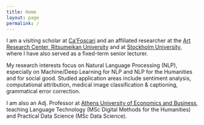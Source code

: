 ```yaml
---
title: Home
layout: page
permalink: /
---
```


I am a visiting scholar at [Ca'Foscari](https://www.unive.it/) and an affiliated researcher at the [Art Research Center, Ritsumeikan University](https://www.arc.ritsumei.ac.jp/) and at [Stockholm University](https://dsv.su.se/en/), where I have also served as a fixed-term senior lecturer.

My research interests focus on Natural Language Processing (NLP), especially on Machine/Deep Learning for NLP and NLP for the Humanities and for social good. Studied application areas include sentiment analysis, computational attribution, medical image classification & captioning, grammatical error correction. 

I am also an Adj. Professor at [Athens University of Economics and Business](https://aueb.gr/en), teaching Language Technology (MSc Digital Methods for the Humanities) and Practical Data Science (MSc Data Science).